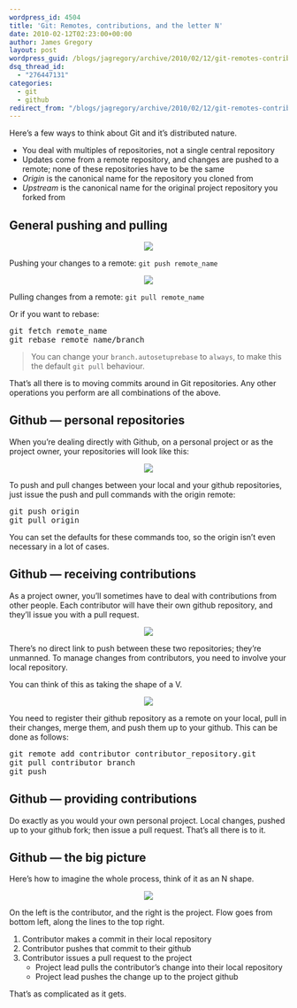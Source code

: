 ```yaml
---
wordpress_id: 4504
title: 'Git: Remotes, contributions, and the letter N'
date: 2010-02-12T02:23:00+00:00
author: James Gregory
layout: post
wordpress_guid: /blogs/jagregory/archive/2010/02/12/git-remotes-contributions-and-the-letter-n.aspx
dsq_thread_id:
  - "276447131"
categories:
  - git
  - github
redirect_from: "/blogs/jagregory/archive/2010/02/12/git-remotes-contributions-and-the-letter-n.aspx/"
---
```

Here&#8217;s a few ways to think about Git and it&#8217;s distributed nature.

  * You deal with multiples of repositories, not a single central repository
  * Updates come from a remote repository, and changes are pushed to a remote; none of these repositories have to be the same
  * _Origin_ is the canonical name for the repository you cloned from
  * _Upstream_ is the canonical name for the original project repository you forked from

## General pushing and pulling

<p style="text-align:center">
  <img src="https://lostechies.com/content/jamesgregory/uploads/2011/03.GitRemotes/remote-1.png" />
</p>

Pushing your changes to a remote: `git push remote_name`

<p style="text-align:center">
  <img src="https://lostechies.com/content/jamesgregory/uploads/2011/03.GitRemotes/remote-2.png" />
</p>

Pulling changes from a remote: `git pull remote_name`

Or if you want to rebase:

<pre>git fetch remote_name
git rebase remote_name/branch</pre>

> You can change your `branch.autosetuprebase` to `always`, to make this the default `git pull` behaviour.

That&#8217;s all there is to moving commits around in Git repositories. Any other operations you perform are all combinations of the above.

## Github &mdash; personal repositories

When you&#8217;re dealing directly with Github, on a personal project or as the project owner, your repositories will look like this:

<p style="text-align:center">
  <img src="https://lostechies.com/content/jamesgregory/uploads/2011/03.GitRemotes/remote-3.png" />
</p>

To push and pull changes between your local and your github repositories, just issue the push and pull commands with the origin remote:

<pre>git push origin
git pull origin</pre>

You can set the defaults for these commands too, so the origin isn&#8217;t even necessary in a lot of cases.

## Github &mdash; receiving contributions

As a project owner, you&#8217;ll sometimes have to deal with contributions from other people. Each contributor will have their own github repository, and they&#8217;ll issue you with a pull request.

<p style="text-align:center">
  <img src="https://lostechies.com/content/jamesgregory/uploads/2011/03.GitRemotes/remote-4.png" />
</p>

There&#8217;s no direct link to push between these two repositories; they&#8217;re unmanned. To manage changes from contributors, you need to involve your local repository.

You can think of this as taking the shape of a V.

<p style="text-align:center">
  <img src="https://lostechies.com/content/jamesgregory/uploads/2011/03.GitRemotes/remote-5.png" />
</p>

You need to register their github repository as a remote on your local, pull in their changes, merge them, and push them up to your github. This can be done as follows:

<pre>git remote add contributor contributor_repository.git
git pull contributor branch
git push</pre>

## Github &mdash; providing contributions

Do exactly as you would your own personal project. Local changes, pushed up to your github fork; then issue a pull request. That&#8217;s all there is to it.

## Github &mdash; the big picture

Here&#8217;s how to imagine the whole process, think of it as an N shape.

<p style="text-align:center">
  <img src="https://lostechies.com/content/jamesgregory/uploads/2011/03.GitRemotes/remote-6.png" />
</p>

On the left is the contributor, and the right is the project. Flow goes from bottom left, along the lines to the top right.

  1. Contributor makes a commit in their local repository
  2. Contributor pushes that commit to their github
  3. Contributor issues a pull request to the project 
      * Project lead pulls the contributor&#8217;s change into their local repository
      * Project lead pushes the change up to the project github</ol> 
    That&#8217;s as complicated as it gets.
